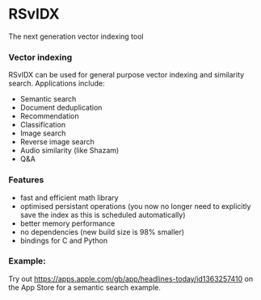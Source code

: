 # RSvIDX
The next generation vector indexing tool

 ### Vector indexing
RSvIDX can be used for general purpose vector indexing and similarity search. Applications include:
* Semantic search 
* Document deduplication 
* Recommendation 
* Classification 
* Image search 
* Reverse image search 
* Audio similarity (like Shazam)
* Q&A 


### Features 
- fast and efficient math library
- optimised persistant operations (you now no longer need to explicitly save the index as this is scheduled automatically)
- better memory performance
- no dependencies (new build size is 98% smaller)
- bindings for C and Python 



### Example:
Try out https://apps.apple.com/gb/app/headlines-today/id1363257410 on the App Store for a semantic search example. 
